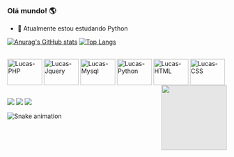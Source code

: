 ### Olá mundo! 🌎

<!--
**lucascaj/lucascaj** is a ✨ _special_ ✨ repository because its `README.md` (this file) appears on your GitHub profile.

Here are some ideas to get you started:

- 🔭 I’m currently working on ...
- 🌱 I’m currently learning ...
- 👯 I’m looking to collaborate on ...
- 🤔 I’m looking for help with ...
- 💬 Ask me about ...
- 📫 How to reach me: ...
- 😄 Pronouns: ...
- ⚡ Fun fact: ...
-->

- 🌱 Atualmente estou estudando Python

<div>

  [![Anurag's GitHub stats](https://github-readme-stats.vercel.app/api?username=lucascaj&show_icons=true&count_private=true&include_all_commits=true&theme=dracula&title_color=0a6df0&text_color=ffffff&icon_color=f0cd0a)](https://github.com/anuraghazra/github-readme-stats)
  [![Top Langs](https://github-readme-stats.vercel.app/api/top-langs/?username=lucascaj&theme=dracula&title_color=0a6df0&text_color=ffffff)](https://github.com/anuraghazra/github-readme-stats)
  
</div>

<div style="display: inline_block"><br>
  
  <img align="center" alt="Lucas-PHP" height="60" width="80" src="https://cdn.jsdelivr.net/gh/devicons/devicon/icons/php/php-original.svg" />
  <img align="center" alt="Lucas-Jquery" height="60" width="80" src="https://cdn.jsdelivr.net/gh/devicons/devicon/icons/jquery/jquery-plain-wordmark.svg" />
  <img align="center" alt="Lucas-Mysql" height="60" width="80" src="https://cdn.jsdelivr.net/gh/devicons/devicon/icons/mysql/mysql-original-wordmark.svg" />
  <img align="center" alt="Lucas-Python" height="60" width="80" src="https://cdn.jsdelivr.net/gh/devicons/devicon/icons/python/python-original-wordmark.svg" />
  <img align="center" alt="Lucas-HTML" height="60" width="80" src="https://cdn.jsdelivr.net/gh/devicons/devicon/icons/html5/html5-original.svg" />
  <img align="center" alt="Lucas-CSS" height="60" width="80" src="https://cdn.jsdelivr.net/gh/devicons/devicon/icons/css3/css3-original.svg" />
  
  <img style="display: block;-webkit-user-select: none;background-color: hsl(0, 0%, 90%);" align="right" height="150" width="150" src="https://media.tenor.com/D1K3WxiUzr0AAAAC/dybala-dybalamask.gif">
          
</div>

##

<div>
  
  <a href="https://instagram.com/lucas_caj" target="_blank"><img src="https://img.shields.io/badge/-Instagram-%23E4405F?style=for-the-badge&logo=instagram&logoColor=white" target="_blank"></a>
  <a href = "mailto:lucascajado30@gmail.com"><img src="https://img.shields.io/badge/-Gmail-%23333?style=for-the-badge&logo=gmail&logoColor=white" target="_blank"></a>
  <a href="https://www.linkedin.com/in/lucas-cajado-13765b256/" target="_blank"><img src="https://img.shields.io/badge/-LinkedIn-%230077B5?style=for-the-badge&logo=linkedin&logoColor=white" target="_blank"></a>
  
</div>

![Snake animation](https://github.com/lucascaj)
